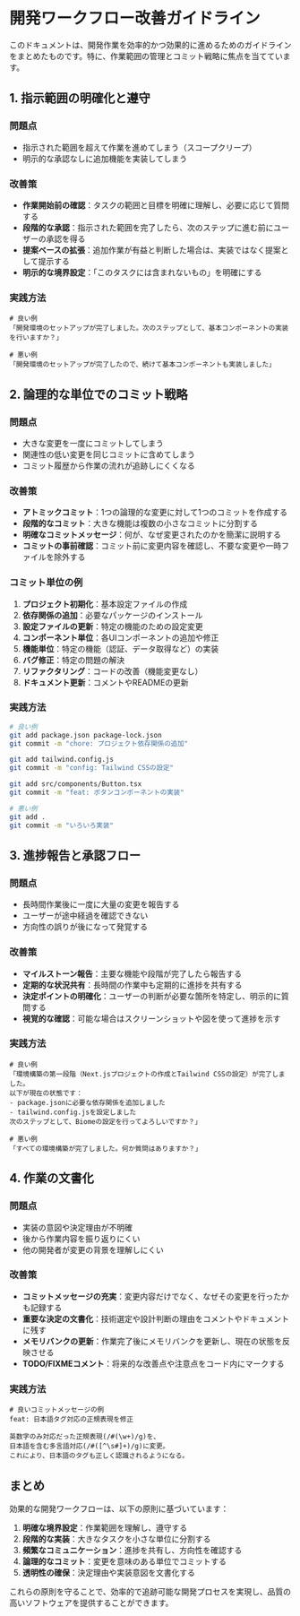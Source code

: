 # 開発ワークフロー改善ガイドライン

このドキュメントは、開発作業を効率的かつ効果的に進めるためのガイドラインをまとめたものです。特に、作業範囲の管理とコミット戦略に焦点を当てています。

## 1. 指示範囲の明確化と遵守

### 問題点
- 指示された範囲を超えて作業を進めてしまう（スコープクリープ）
- 明示的な承認なしに追加機能を実装してしまう

### 改善策
- **作業開始前の確認**：タスクの範囲と目標を明確に理解し、必要に応じて質問する
- **段階的な承認**：指示された範囲を完了したら、次のステップに進む前にユーザーの承認を得る
- **提案ベースの拡張**：追加作業が有益と判断した場合は、実装ではなく提案として提示する
- **明示的な境界設定**：「このタスクには含まれないもの」を明確にする

### 実践方法
```
# 良い例
「開発環境のセットアップが完了しました。次のステップとして、基本コンポーネントの実装を行いますか？」

# 悪い例
「開発環境のセットアップが完了したので、続けて基本コンポーネントも実装しました」
```

## 2. 論理的な単位でのコミット戦略

### 問題点
- 大きな変更を一度にコミットしてしまう
- 関連性の低い変更を同じコミットに含めてしまう
- コミット履歴から作業の流れが追跡しにくくなる

### 改善策
- **アトミックコミット**：1つの論理的な変更に対して1つのコミットを作成する
- **段階的なコミット**：大きな機能は複数の小さなコミットに分割する
- **明確なコミットメッセージ**：何が、なぜ変更されたのかを簡潔に説明する
- **コミットの事前確認**：コミット前に変更内容を確認し、不要な変更や一時ファイルを除外する

### コミット単位の例
1. **プロジェクト初期化**：基本設定ファイルの作成
2. **依存関係の追加**：必要なパッケージのインストール
3. **設定ファイルの更新**：特定の機能のための設定変更
4. **コンポーネント単位**：各UIコンポーネントの追加や修正
5. **機能単位**：特定の機能（認証、データ取得など）の実装
6. **バグ修正**：特定の問題の解決
7. **リファクタリング**：コードの改善（機能変更なし）
8. **ドキュメント更新**：コメントやREADMEの更新

### 実践方法
```bash
# 良い例
git add package.json package-lock.json
git commit -m "chore: プロジェクト依存関係の追加"

git add tailwind.config.js
git commit -m "config: Tailwind CSSの設定"

git add src/components/Button.tsx
git commit -m "feat: ボタンコンポーネントの実装"

# 悪い例
git add .
git commit -m "いろいろ実装"
```

## 3. 進捗報告と承認フロー

### 問題点
- 長時間作業後に一度に大量の変更を報告する
- ユーザーが途中経過を確認できない
- 方向性の誤りが後になって発覚する

### 改善策
- **マイルストーン報告**：主要な機能や段階が完了したら報告する
- **定期的な状況共有**：長時間の作業中も定期的に進捗を共有する
- **決定ポイントの明確化**：ユーザーの判断が必要な箇所を特定し、明示的に質問する
- **視覚的な確認**：可能な場合はスクリーンショットや図を使って進捗を示す

### 実践方法
```
# 良い例
「環境構築の第一段階（Next.jsプロジェクトの作成とTailwind CSSの設定）が完了しました。
以下が現在の状態です：
- package.jsonに必要な依存関係を追加しました
- tailwind.config.jsを設定しました
次のステップとして、Biomeの設定を行ってよろしいですか？」

# 悪い例
「すべての環境構築が完了しました。何か質問はありますか？」
```

## 4. 作業の文書化

### 問題点
- 実装の意図や決定理由が不明確
- 後から作業内容を振り返りにくい
- 他の開発者が変更の背景を理解しにくい

### 改善策
- **コミットメッセージの充実**：変更内容だけでなく、なぜその変更を行ったかも記録する
- **重要な決定の文書化**：技術選定や設計判断の理由をコメントやドキュメントに残す
- **メモリバンクの更新**：作業完了後にメモリバンクを更新し、現在の状態を反映させる
- **TODO/FIXMEコメント**：将来的な改善点や注意点をコード内にマークする

### 実践方法
```
# 良いコミットメッセージの例
feat: 日本語タグ対応の正規表現を修正

英数字のみ対応だった正規表現(/#(\w+)/g)を、
日本語を含む多言語対応(/#([^\s#]+)/g)に変更。
これにより、日本語のタグも正しく認識されるようになる。
```

## まとめ

効果的な開発ワークフローは、以下の原則に基づいています：

1. **明確な境界設定**：作業範囲を理解し、遵守する
2. **段階的な実装**：大きなタスクを小さな単位に分割する
3. **頻繁なコミュニケーション**：進捗を共有し、方向性を確認する
4. **論理的なコミット**：変更を意味のある単位でコミットする
5. **透明性の確保**：決定理由や実装意図を文書化する

これらの原則を守ることで、効率的で追跡可能な開発プロセスを実現し、品質の高いソフトウェアを提供することができます。
